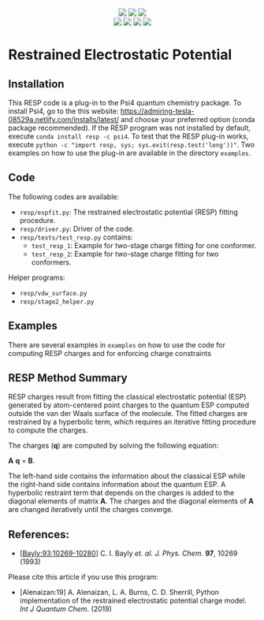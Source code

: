 <p align="center">
<br>
<a href="https://travis-ci.org/cdsgroup/resp"><img src="https://travis-ci.org/cdsgroup/resp.svg?branch=master"></a>
<a href="https://codecov.io/gh/cdsgroup/resp"> <img src="https://codecov.io/gh/cdsgroup/resp/branch/master/graph/badge.svg" /></a>
<a href="https://opensource.org/licenses/BSD-3-Clause"><img src="https://img.shields.io/badge/License-BSD%203--Clause-blue.svg" /></a>
<br>
<a href="#"> <img src="https://img.shields.io/github/release/cdsgroup/resp.svg" /></a>
<a href="#"> <img src="https://img.shields.io/github/commits-since/cdsgroup/resp/latest.svg" /></a>
<a href="#"> <img src="https://img.shields.io/github/release-date/cdsgroup/resp.svg" /></a>
<a href="#"> <img src="https://img.shields.io/github/commit-activity/y/cdsgroup/resp.svg" /></a>
<br>
</p>

Restrained Electrostatic Potential
==================================

## Installation
This RESP code is a plug-in to the Psi4 quantum chemistry package.
To install Psi4, go to the this website: https://admiring-tesla-08529a.netlify.com/installs/latest/ and
choose your preferred option (conda package recommended). If the RESP program was not installed by
default, execute `conda install resp -c psi4`. To test that the RESP plug-in works,
execute `python -c "import resp, sys; sys.exit(resp.test('long'))"`.
Two examples on how to use the plug-in are available in the directory `examples`.

## Code
The following codes are available:
- `resp/espfit.py`: The restrained electrostatic potential (RESP) fitting procedure.
- `resp/driver.py`: Driver of the code.
- `resp/tests/test_resp.py` contains:
   - `test_resp_1`: Example for two-stage charge fitting for one conformer.
   - `test_resp_2`: Example for two-stage charge fitting for two conformers.

Helper programs:
- `resp/vdw_surface.py`
- `resp/stage2_helper.py`

## Examples
There are several examples in `examples` on how to use the code for computing
RESP charges and for enforcing charge constraints

## RESP Method Summary
RESP charges result from fitting the classical electrostatic potential (ESP)
generated by atom-centered point charges to the quantum ESP computed outside
the van der Waals surface of the molecule. The fitted charges are restrained
by a hyperbolic term, which requires an iterative fitting procedure to compute
the charges.

The charges (**q**) are computed by solving the following equation:

**A** **q** = **B**.

The left-hand side contains the information about the classical ESP while the
right-hand side contains information about the quantum ESP.
A hyperbolic restraint term that depends on the charges is added to the diagonal
elements of matrix **A**. The charges and the diagonal elements of **A** are
changed iteratively until the charges converge.

## References:
- [[Bayly:93:10269-10280](https://pubs.acs.org/doi/abs/10.1021/j100142a004)] C. I. Bayly *et. al.* *J. Phys. Chem.* **97**, 10269 (1993)

Please cite this article if you use this program:
- [Alenaizan:19] A. Alenaizan, L. A. Burns, C. D. Sherrill, Python implementation of the restrained electrostatic potential charge model. *Int J Quantum Chem*. (2019)
